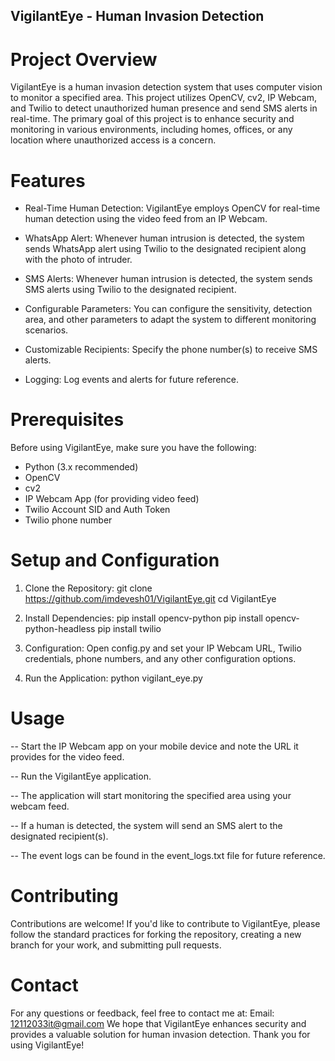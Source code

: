 ## VigilantEye - Human Invasion Detection

# Project Overview
VigilantEye is a human invasion detection system that uses computer vision to monitor a specified area. This project utilizes OpenCV, cv2, IP Webcam, and Twilio to detect unauthorized human presence and send SMS alerts in real-time. The primary goal of this project is to enhance security and monitoring in various environments, including homes, offices, or any location where unauthorized access is a concern.

# Features
- Real-Time Human Detection: VigilantEye employs OpenCV for real-time human detection using the video feed from an IP Webcam.

- WhatsApp Alert: Whenever human intrusion is detected, the system sends WhatsApp alert using Twilio to the designated recipient along with the photo of intruder.

- SMS Alerts: Whenever human intrusion is detected, the system sends SMS alerts using Twilio to the designated recipient.

- Configurable Parameters: You can configure the sensitivity, detection area, and other parameters to adapt the system to different monitoring scenarios.

- Customizable Recipients: Specify the phone number(s) to receive SMS alerts.

- Logging: Log events and alerts for future reference.

# Prerequisites
Before using VigilantEye, make sure you have the following:

- Python (3.x recommended)
- OpenCV
- cv2
- IP Webcam App (for providing video feed)
- Twilio Account SID and Auth Token
- Twilio phone number

# Setup and Configuration
1. Clone the Repository:
   git clone https://github.com/imdevesh01/VigilantEye.git
   cd VigilantEye
   
2. Install Dependencies:
   pip install opencv-python
   pip install opencv-python-headless
   pip install twilio
   
4. Configuration:
   Open config.py and set your IP Webcam URL, Twilio credentials, phone numbers, and any other configuration options.

5. Run the Application:
   python vigilant_eye.py

# Usage
-- Start the IP Webcam app on your mobile device and note the URL it provides for the video feed.

-- Run the VigilantEye application.

-- The application will start monitoring the specified area using your webcam feed.

-- If a human is detected, the system will send an SMS alert to the designated recipient(s).

-- The event logs can be found in the event_logs.txt file for future reference.

# Contributing
  Contributions are welcome! If you'd like to contribute to VigilantEye, please follow the standard practices for forking the repository, creating a new branch for your work, and submitting pull requests.

# Contact
  For any questions or feedback, feel free to contact me at:
  Email: 12112033it@gmail.com
  We hope that VigilantEye enhances security and provides a valuable solution for human invasion detection. Thank you for using VigilantEye!


